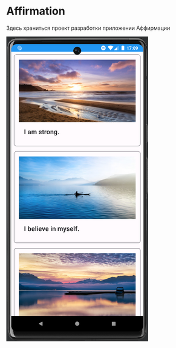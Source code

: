 # Affirmation

Здесь храниться проект разработки приложении Аффирмации

<img src="https://github.com/AlexZaitcev08/Affirmation/blob/main/screenShot.png">
